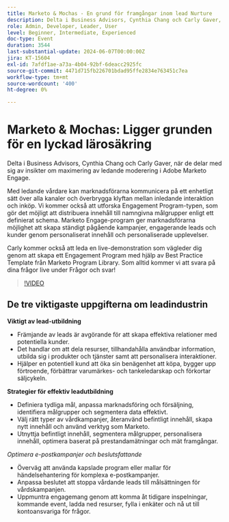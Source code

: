 ```yaml
---
title: Marketo & Mochas - En grund för framgångar inom lead Nurture
description: Delta i Business Advisors, Cynthia Chang och Carly Gaver, när de delar med sig av insikter om maximering av ledande moderering i Adobe Marketo Engage. Med ledande vårdare kan marknadsförarna kommunicera på ett enhetligt sätt över alla kanaler och överbrygga klyftan mellan inledande interaktion och inköp. Vi kommer också att utforska Engagement Program-typen, som gör det möjligt att distribuera innehåll till namngivna målgrupper enligt ett definierat schema. Marketo Engage-program ger marknadsförarna möjlighet att skapa ständigt pågående kampanjer, engagerande leads och kunder genom personaliserat innehåll och personaliserade upplevelser. Carly kommer också att leda en live-demonstration som vägleder dig genom att skapa ett Engagement Program med hjälp av Best Practice Template från Marketo Program Library. Som alltid kommer vi att svara på dina frågor live under Frågor och svar!
role: Admin, Developer, Leader, User
level: Beginner, Intermediate, Experienced
doc-type: Event
duration: 3544
last-substantial-update: 2024-06-07T00:00:00Z
jira: KT-15604
exl-id: 7afdf1ae-a73a-4b04-92bf-6deacc2925fc
source-git-commit: 4471d715fb226701bdad95ffe2834e763451c7ea
workflow-type: tm+mt
source-wordcount: '400'
ht-degree: 0%

---
```


# Marketo &amp; Mochas: Ligger grunden för en lyckad lärosäkring

Delta i Business Advisors, Cynthia Chang och Carly Gaver, när de delar med sig av insikter om maximering av ledande moderering i Adobe Marketo Engage.

Med ledande vårdare kan marknadsförarna kommunicera på ett enhetligt sätt över alla kanaler och överbrygga klyftan mellan inledande interaktion och inköp. Vi kommer också att utforska Engagement Program-typen, som gör det möjligt att distribuera innehåll till namngivna målgrupper enligt ett definierat schema. Marketo Engage-program ger marknadsförarna möjlighet att skapa ständigt pågående kampanjer, engagerande leads och kunder genom personaliserat innehåll och personaliserade upplevelser.

Carly kommer också att leda en live-demonstration som vägleder dig genom att skapa ett Engagement Program med hjälp av Best Practice Template från Marketo Program Library. Som alltid kommer vi att svara på dina frågor live under Frågor och svar!

>[!VIDEO](https://video.tv.adobe.com/v/3429436/?learn=on)

## De tre viktigaste uppgifterna om leadindustrin


**Viktigt av lead-utbildning**

* Främjande av leads är avgörande för att skapa effektiva relationer med potentiella kunder.
* Det handlar om att dela resurser, tillhandahålla användbar information, utbilda sig i produkter och tjänster samt att personalisera interaktioner.
* Hjälper en potentiell kund att öka sin benägenhet att köpa, bygger upp förtroende, förbättrar varumärkes- och tankeledarskap och förkortar säljcykeln.

**Strategier för effektiv leadutbildning**

* Definiera tydliga mål, anpassa marknadsföring och försäljning, identifiera målgrupper och segmentera data effektivt.
* Välj rätt typer av vårdkampanjer, återanvänd befintligt innehåll, skapa nytt innehåll och använd verktyg som Marketo.
* Utnyttja befintligt innehåll, segmentera målgrupper, personalisera innehåll, optimera baserat på prestandamätningar och mät framgångar.

*Optimera e-postkampanjer och beslutsfattande*

* Överväg att använda kapslade program eller mallar för händelsehantering för komplexa e-postkampanjer.
* Anpassa beslutet att stoppa vårdande leads till målsättningen för vårdskampanjen.
* Uppmuntra engagemang genom att komma åt tidigare inspelningar, kommande event, ladda ned resurser, fylla i enkäter och nå ut till kontoansvariga för frågor.
